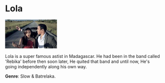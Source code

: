 # Lola

![lola](lolaa.jpg)

Lola is a super famous astist in Madagascar. He had been in the band called 'Rebika' before then soon later, He quited that band and until now, He's going independently along his own way.

**Genre**: Slow & Batrelaka.
